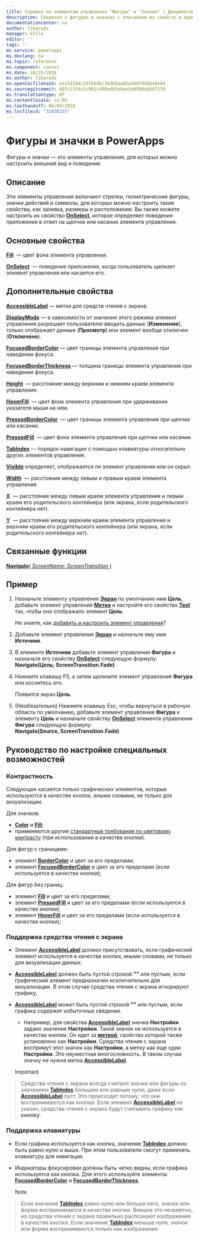 ```yaml
---
title: Справка по элементам управления "Фигуры" и "Значки" | Документация Майкрософт
description: Сведения о фигурах и значках с описанием их свойств и примерами
documentationcenter: na
author: fikaradz
manager: kfile
editor: ''
tags: ''
ms.service: powerapps
ms.devlang: na
ms.topic: reference
ms.component: canvas
ms.date: 10/25/2016
ms.author: fikaradz
ms.openlocfilehash: e2c5d384c29766d6c30db8aa85ad4d7d45b48e04
ms.sourcegitcommit: 68fc13fdc2c991c499ad6fe9ae1e0f8dab597139
ms.translationtype: HT
ms.contentlocale: ru-RU
ms.lasthandoff: 06/04/2018
ms.locfileid: "31838155"
---
```

# <a name="shape-controls-and-icon-controls-in-powerapps"></a>Фигуры и значки в PowerApps
Фигуры и значки — это элементы управления, для которых можно настроить внешний вид и поведение.

## <a name="description"></a>Описание
Эти элементы управления включают стрелки, геометрические фигуры, значки действий и символы, для которых можно настроить такие свойства, как заливка, размеры и расположение. Вы также можете настроить их свойство **[OnSelect](properties-core.md)**, которое определяет поведение приложения в ответ на щелчок или касание элемента управления.

## <a name="key-properties"></a>Основные свойства
**[Fill](properties-color-border.md)**  — цвет фона элемента управления.

**[OnSelect](properties-core.md)**  — поведение приложения, когда пользователь щелкает элемент управления или касается его.

## <a name="additional-properties"></a>Дополнительные свойства
**[AccessibleLabel](properties-accessibility.md)** — метка для средств чтения с экрана.

**[DisplayMode](properties-core.md)** — в зависимости от значения этого режима элемент управления разрешает пользователю вводить данные (**Изменение**), только отображает данные (**Просмотр**) или элемент вообще отключен (**Отключено**).

**[FocusedBorderColor](properties-color-border.md)** — цвет границы элемента управления при наведении фокуса.

**[FocusedBorderThickness](properties-color-border.md)** — толщина границы элемента управления при наведении фокуса.

**[Height](properties-size-location.md)**  — расстояние между верхним и нижним краем элемента управления.

**[HoverFill](properties-color-border.md)**  — цвет фона элемента управления при удерживании указателя мыши на нем.

**[PressedBorderColor](properties-color-border.md)**  — цвет границы элемента управления при щелчке или касании.

**[PressedFill](properties-color-border.md)**  — цвет фона элемента управления при щелчке или касании.

**[TabIndex](properties-accessibility.md)** — порядок навигации с помощью клавиатуры относительно других элементов управления.

**[Visible](properties-core.md)** определяет, отображается ли элемент управления или он скрыт.

**[Width](properties-size-location.md)**  — расстояние между левым и правым краем элемента управления.

**[X](properties-size-location.md)**  — расстояние между левым краем элемента управления и левым краем его родительского контейнера (или экрана, если родительского контейнера нет).

**[Y](properties-size-location.md)**  — расстояние между верхним краем элемента управления и верхним краем его родительского контейнера (или экрана, если родительского контейнера нет).

## <a name="related-functions"></a>Связанные функции
[**Navigate**( *ScreenName*; *ScreenTransition* )](../functions/function-navigate.md)

## <a name="example"></a>Пример
1. Назначьте элементу управления **[Экран](control-screen.md)** по умолчанию имя **Цель**, добавьте элемент управления **[Метка](control-text-box.md)** и настройте его свойство **[Text](properties-core.md)** так, чтобы оно отображало элемент **Цель**.
   
    Не знаете, как [добавить и настроить элемент управления](../add-configure-controls.md)?
2. Добавьте элемент управления **[Экран](control-screen.md)** и назначьте ему имя **Источник**.
3. В элементе **Источник** добавьте элемент управления **Фигура** и назначьте его свойству **[OnSelect](properties-core.md)** следующую формулу:
   <br>**Navigate(Цель; ScreenTransition.Fade)**
4. Нажмите клавишу F5, а затем щелкните элемент управления **Фигура** или коснитесь его.
   
    Появится экран **Цель**.
5. (Необязательно) Нажмите клавишу Esc, чтобы вернуться в рабочую область по умолчанию, добавьте элемент управления **Фигура** к элементу **Цель** и назначьте свойству **[OnSelect](properties-core.md)** элемента управления **Фигура** следующую формулу:
   <br>**Navigate(Source, ScreenTransition.Fade)**


## <a name="accessibility-guidelines"></a>Руководство по настройке специальных возможностей
### <a name="color-contrast"></a>Контрастность
Следующее касается только графических элементов, которые используются в качестве кнопок, иными словами, не только для визуализации.

Для значков:
* **[Color](properties-color-border.md)** и **[Fill](properties-color-border.md)**;
* применяются другие [стандартные требования по цветовому контрасту](../accessible-apps-color.md) (при использовании в качестве кнопки).

Для фигур с границами:
* элемент **[BorderColor](properties-color-border.md)** и цвет за его пределами;
* элемент **[FocusedBorderColor](properties-color-border.md)** и цвет за его пределами (если используется в качестве кнопки);

Для фигур без границ:
* элемент **[Fill](properties-color-border.md)** и цвет за его пределами;
* элемент **[PressedFill](properties-color-border.md)** и цвет за его пределами (если используется в качестве кнопки).
* элемент **[HoverFill](properties-color-border.md)** и цвет за его пределами (если используется в качестве кнопки);

### <a name="screen-reader-support"></a>Поддержка средства чтения с экрана
* Элемент **[AccessibleLabel](properties-accessibility.md)** должен присутствовать, если графический элемент используется в качестве кнопки, иными словами, не только для визуализации данных.
* **[AccessibleLabel](properties-accessibility.md)** должен быть пустой строкой **""** или пустым, если графический элемент предназначен исключительно для визуализации. В этом случае средства чтения с экрана игнорируют графику.
* **[AccessibleLabel](properties-accessibility.md)** может быть пустой строкой **""** или пустым, если графика содержит избыточные сведения.
    * Например, для свойства **[AccessibleLabel](properties-accessibility.md)** значка **Настройки** задано значение **Настройки**. Такой значок не используется в качестве кнопки. Он идет за **[меткой](control-text-box.md)**, свойство которой также установлено как **Настройки**. Средства чтения с экрана воспримут этот значок как **Настройки**, а метку как еще одни **Настройки**. Это неуместная многословность. В таком случае значку не нужна метка **[AccessibleLabel](properties-accessibility.md)**.

    > [!IMPORTANT]
> Средства чтения с экрана всегда считают значки или фигуры со значением **[TabIndex](properties-accessibility.md)** большим или равным нулю, даже если **[AccessibleLabel](properties-accessibility.md)** пуст. Это происходит потому, что они воспринимаются как кнопки. Если элемент **[AccessibleLabel](properties-accessibility.md)** не указан, средства чтения с экрана будут считывать графику как **кнопку**.

### <a name="keyboard-support"></a>Поддержка клавиатуры
* Если графика используется как кнопка, значение **[TabIndex](properties-accessibility.md)** должно быть равно нулю и выше. При этом пользователи смогут применять клавиатуру для навигации.
* Индикаторы фокусировки должны быть четко видны, если графика используется как кнопка. Для этого используйте элементы **[FocusedBorderColor](properties-color-border.md)** и **[FocusedBorderThickness](properties-color-border.md)**.

    > [!NOTE]
> Если значение **[TabIndex](properties-accessibility.md)** равно нулю или больше него, значок или форма воспринимается в качестве кнопки. Внешне это незаметно, но средства чтения с экрана правильно распознают изображение в качестве кнопки. Если значение **[TabIndex](properties-accessibility.md)** меньше нуля, значок или форма воспринимаются только как изображение.
